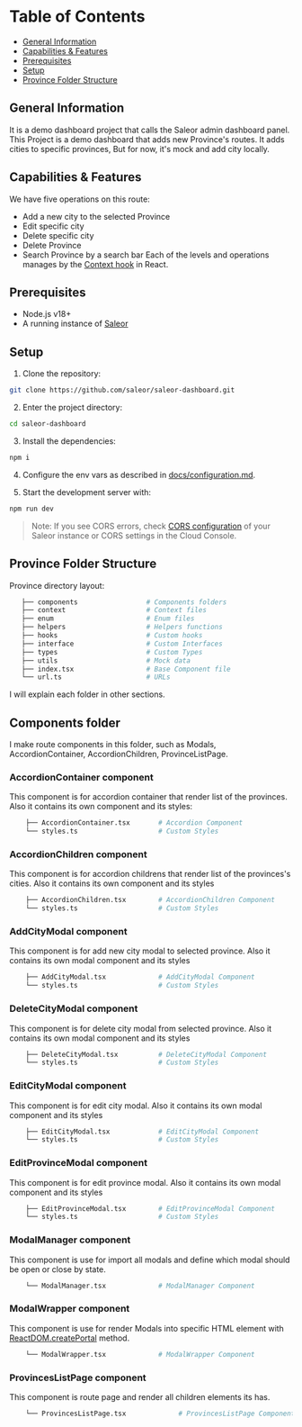 # Table of Contents

- [General Information](#general-info)
- [Capabilities & Features](#capabilities-features)
- [Prerequisites](#prerequisites)
- [Setup](#setup)
- [Province Folder Structure](#folder-structure)

## General Information

It is a demo dashboard project that calls the Saleor admin dashboard panel.
This Project is a demo dashboard that adds new Province's routes.
It adds cities to specific provinces, But for now, it's mock and add city locally.

## Capabilities & Features

We have five operations on this route:

- Add a new city to the selected Province
- Edit specific city
- Delete specific city
- Delete Province
- Search Province by a search bar
  Each of the levels and operations manages by the [Context hook](https://react.dev/reference/react/useContext) in React.

## Prerequisites

- Node.js v18+
- A running instance of [Saleor](https://github.com/saleor/saleor/)

## Setup

1. Clone the repository:

```bash
git clone https://github.com/saleor/saleor-dashboard.git
```

2. Enter the project directory:

```bash
cd saleor-dashboard
```

3. Install the dependencies:

```bash
npm i
```

4. Configure the env vars as described in [docs/configuration.md](docs/configuration.md).

5. Start the development server with:

```bash
npm run dev
```

> Note:
> If you see CORS errors, check [CORS configuration](https://docs.saleor.io/docs/3.x/developer/running-saleor/configuration#allowed_client_hosts) of your Saleor instance or CORS settings in the Cloud Console.

## Province Folder Structure

Province directory layout:

```bash
   ├── components                 # Components folders
   ├── context                    # Context files
   ├── enum                       # Enum files
   ├── helpers                    # Helpers functions
   ├── hooks                      # Custom hooks
   ├── interface                  # Custom Interfaces
   ├── types                      # Custom Types
   ├── utils                      # Mock data
   ├── index.tsx                  # Base Component file
   └── url.ts                     # URLs
```

I will explain each folder in other sections.

## Components folder

I make route components in this folder, such as Modals, AccordionContainer, AccordionChildren, ProvinceListPage.

### AccordionContainer component

This component is for accordion container that render list of the provinces.
Also it contains its own component and its styles:

```bash
    ├── AccordionContainer.tsx       # Accordion Component
    └── styles.ts                    # Custom Styles
```

### AccordionChildren component

This component is for accordion childrens that render list of the provinces's cities.
Also it contains its own component and its styles

```bash
    ├── AccordionChildren.tsx        # AccordionChildren Component
    └── styles.ts                    # Custom Styles
```

### AddCityModal component

This component is for add new city modal to selected province.
Also it contains its own modal component and its styles

```bash
    ├── AddCityModal.tsx             # AddCityModal Component
    └── styles.ts                    # Custom Styles
```

### DeleteCityModal component

This component is for delete city modal from selected province.
Also it contains its own modal component and its styles

```bash
    ├── DeleteCityModal.tsx          # DeleteCityModal Component
    └── styles.ts                    # Custom Styles
```

### EditCityModal component

This component is for edit city modal.
Also it contains its own modal component and its styles

```bash
    ├── EditCityModal.tsx            # EditCityModal Component
    └── styles.ts                    # Custom Styles
```

### EditProvinceModal component

This component is for edit province modal.
Also it contains its own modal component and its styles

```bash
    ├── EditProvinceModal.tsx        # EditProvinceModal Component
    └── styles.ts                    # Custom Styles
```

### ModalManager component

This component is use for import all modals and define which modal should be open or close by state.

```bash
    └── ModalManager.tsx             # ModalManager Component
```

### ModalWrapper component

This component is use for render Modals into specific HTML element with [ReactDOM.createPortal](https://react.dev/reference/react-dom/createPortal) method.

```bash
    └── ModalWrapper.tsx             # ModalWrapper Component
```

### ProvincesListPage component

This component is route page and render all children elements its has.

```bash
    └── ProvincesListPage.tsx             # ProvincesListPage Component
```
